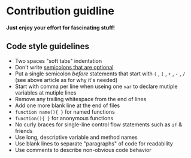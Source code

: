 # Contribution guidline

**Just enjoy your effort for fascinating stuff!**

## Code style guidelines

* Two spaces "soft tabs" indentation
* Don't write [semicolons that are optional][optional]
* Put a single semicolon _before_ statements that start with `(` , `[` , `+` , `-` , `/`
  (see above article as for why it's needed)
* Start with comma per line when useing one `var` to declare mutiple variables at mutiple lines
* Remove any trailing whitespace from the end of lines
* Add one more blank line at the end of files
* `function name(){ }` for named functions
* `function(){ }` for anonymous functions
* No curly braces for single-line control flow statements such as `if` & friends
* Use long, descriptive variable and method names
* Use blank lines to separate "paragraphs" of code for readability
* Use comments to describe non-obvious code behavior


[optional]: http://mislav.uniqpath.com/2010/05/semicolons/
